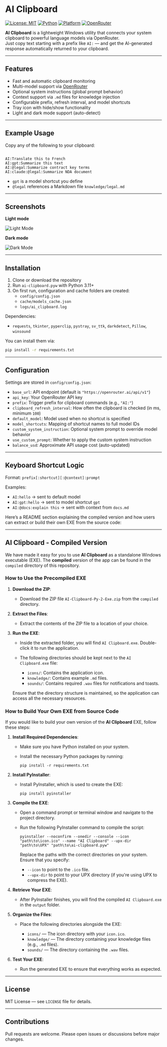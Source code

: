 # AI Clipboard

[![License: MIT](https://img.shields.io/badge/license-MIT-blue.svg)](LICENSE)
[![Python](https://img.shields.io/badge/python-3.11%2B-blue.svg)](https://www.python.org/downloads/release/python-3110/)
[![Platform](https://img.shields.io/badge/platform-Windows-lightgrey.svg)](https://github.com/)
[![OpenRouter](https://img.shields.io/badge/backend-OpenRouter.ai-green)](https://openrouter.ai)

**AI Clipboard** is a lightweight Windows utility that connects your system clipboard to powerful language models via OpenRouter.  
Just copy text starting with a prefix like `AI:` — and get the AI-generated response automatically returned to your clipboard.

---

## Features

- Fast and automatic clipboard monitoring
- Multi-model support via [OpenRouter](https://openrouter.ai/)
- Optional system instructions (global prompt behavior)
- Context support via `.md` files for knowledge injection
- Configurable prefix, refresh interval, and model shortcuts
- Tray icon with hide/show functionality
- Light and dark mode support (auto-detect)

---

## Example Usage

Copy any of the following to your clipboard:

```

AI:Translate this to French
AI:gpt:Summarize this text
AI:@legal:Summarize contract key terms
AI:claude:@legal:Summarize NDA document

````

- `gpt` is a model shortcut you define
- `@legal` references a Markdown file `knowledge/legal.md`

---

## Screenshots

**Light mode**

![Light Mode](https://raw.githubusercontent.com/staticspb/ai-clipboard/refs/heads/master/screenshots/screenshot-light.png)

**Dark mode**

![Dark Mode](https://raw.githubusercontent.com/staticspb/ai-clipboard/refs/heads/master/screenshots/screenshot-dark.png)

---

## Installation

1. Clone or download the repository  
2. Run `ai-clipboard.pyw` with Python 3.11+  
3. On first run, configuration and cache folders are created:
   - `config/config.json`
   - `cache/models_cache.json`
   - `logs/ai_clipboard.log`

Dependencies:
- `requests`, `tkinter`, `pyperclip`, `pystray`, `sv_ttk`, `darkdetect`, `Pillow`, `winsound`

You can install them via:

```bash
pip install -r requirements.txt
````

---

## Configuration

Settings are stored in `config/config.json`:

* `base_url`: API endpoint (default is `"https://openrouter.ai/api/v1"`)
* `api_key`: Your OpenRouter API key
* `prefix`: Trigger prefix for clipboard commands (e.g., `"AI:"`)
* `clipboard_refresh_interval`: How often the clipboard is checked (in ms, minimum `100`)
* `default_model`: Model used when no shortcut is specified
* `model_shortcuts`: Mapping of shortcut names to full model IDs
* `custom_system_instruction`: Optional system prompt to override model behavior
* `use_custom_prompt`: Whether to apply the custom system instruction
* `balance_usd`: Approximate API usage cost (auto-updated)

---

## Keyboard Shortcut Logic

Format:
`prefix[:shortcut][:@context]:prompt`

Examples:

* `AI:hello` → sent to default model
* `AI:gpt:hello` → sent to model shortcut `gpt`
* `AI:@docs:explain this` → sent with context from `docs.md`

Here’s a README section explaining the compiled version and how users can extract or build their own EXE from the source code:

---

## AI Clipboard - Compiled Version

We have made it easy for you to use **AI Clipboard** as a standalone Windows executable (EXE). The **compiled** version of the app can be found in the `compiled` directory of this repository.

### How to Use the Precompiled EXE

1. **Download the ZIP**:

   * Download the ZIP file `AI-Clipboard-Py-2-Exe.zip` from the `compiled` directory.

2. **Extract the Files**:

   * Extract the contents of the ZIP file to a location of your choice.

3. **Run the EXE**:

   * Inside the extracted folder, you will find `AI Clipboard.exe`. Double-click it to run the application.
   * The following directories should be kept next to the `AI Clipboard.exe` file:

     * `icons/`: Contains the application icon.
     * `knowledge/`: Contains example `.md` files.
     * `sounds/`: Contains required `.wav` files for notifications and toasts.

   Ensure that the directory structure is maintained, so the application can access all the necessary resources.

### How to Build Your Own EXE from Source Code

If you would like to build your own version of the **AI Clipboard** EXE, follow these steps:

1. **Install Required Dependencies**:

   * Make sure you have Python installed on your system.
   * Install the necessary Python packages by running:

     ```
     pip install -r requirements.txt
     ```

2. **Install PyInstaller**:

   * Install PyInstaller, which is used to create the EXE:

     ```
     pip install pyinstaller
     ```

3. **Compile the EXE**:

   * Open a command prompt or terminal window and navigate to the project directory.
   * Run the following PyInstaller command to compile the script:

     ```
     pyinstaller --noconfirm --onedir --console --icon "path\to\icon.ico" --name "AI Clipboard" --upx-dir "path\to\UPX" "path\to\ai-clipboard.pyw"
     ```

     Replace the paths with the correct directories on your system. Ensure that you specify:

     * `--icon` to point to the `.ico` file.
     * `--upx-dir` to point to your UPX directory (if you're using UPX to compress the EXE).

4. **Retrieve Your EXE**:

   * After PyInstaller finishes, you will find the compiled `AI Clipboard.exe` in the `output` folder.

5. **Organize the Files**:

   * Place the following directories alongside the EXE:

     * `icons/` — The icon directory with your `icon.ico`.
     * `knowledge/` — The directory containing your knowledge files (e.g., `.md` files).
     * `sounds/` — The directory containing the `.wav` files.

6. **Test Your EXE**:

   * Run the generated EXE to ensure that everything works as expected.

---

## License

MIT License — see `LICENSE` file for details.

---

## Contributions

Pull requests are welcome. Please open issues or discussions before major changes.